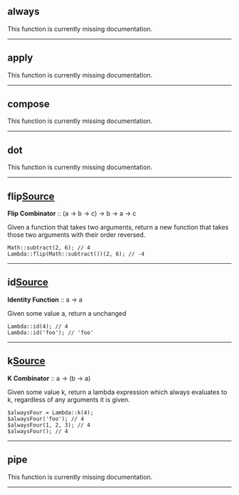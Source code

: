 ## always

This function is currently missing documentation.

---

## apply

This function is currently missing documentation.

---

## compose

This function is currently missing documentation.

---

## dot

This function is currently missing documentation.

---

## flip[Source](https://github.com/joseph-walker/vector/blob/master/src/Vector/Lib/Lambda.php#L60)

__Flip Combinator__ :: (a -> b -> c) -> b -> a -> c

Given a function that takes two arguments, return a new function that
takes those two arguments with their order reversed.

```
Math::subtract(2, 6); // 4
Lambda::flip(Math::subtract())(2, 6); // -4
```

---

## id[Source](https://github.com/joseph-walker/vector/blob/master/src/Vector/Lib/Lambda.php#L106)

__Identity Function__ :: a -> a

Given some value a, return a unchanged

```
Lambda::id(4); // 4
Lambda::id('foo'); // 'foo'
```

---

## k[Source](https://github.com/joseph-walker/vector/blob/master/src/Vector/Lib/Lambda.php#L84)

__K Combinator__ :: a -> (b -> a)

Given some value k, return a lambda expression which always evaluates to k, regardless
of any arguments it is given.

```
$alwaysFour = Lambda::k(4);
$alwaysFour('foo'); // 4
$alwaysFour(1, 2, 3); // 4
$alwaysFour(); // 4
```

---

## pipe

This function is currently missing documentation.

---

